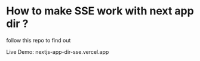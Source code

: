 # How to make SSE work with next app dir ?
follow this repo to find out

Live Demo: nextjs-app-dir-sse.vercel.app

